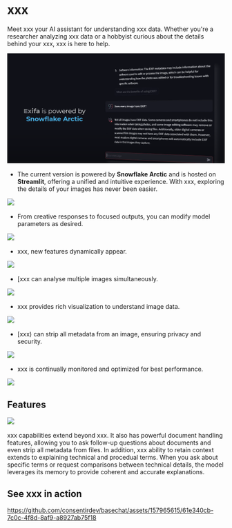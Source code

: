 # xxx

Meet xxx your AI assistant for understanding xxx data. Whether you're a researcher analyzing xxx data or a hobbyist curious about the details behind your xxx, xxx is here to help. 

![](https://github.com/consentirdev/basechat/blob/main/img/1.png)

- The current version is powered by **Snowflake Arctic** and is hosted on **Streamlit**, offering a unified and intuitive experience. With xxx, exploring the details of your images has never been easier.

![](https://github.com/consentirdev/basechat/assets/157965615/7c65e5d1-d41f-4c18-a3e8-16058901e52b)

- From creative responses to focused outputs, you can modify model parameters as desired.

![](https://github.com/consentirdev/basechat/assets/157965615/5510d69a-7c0c-4795-b36e-f75eabbea473)

- xxx, new features dynamically appear.

![](https://github.com/consentirdev/basechatassets/157965615/11c5071d-29fd-4ef9-8316-25683e477e55)

- [xxx can analyse multiple images simultaneously.

![](https://github.com/consentirdev/basechat/assets/157965615/77c569aa-a65e-4337-94f2-972d7fbd5f90)

- xxx provides rich visualization to understand image data.

![](https://github.com/consentirdev/basechat/assets/157965615/eacce5c2-4993-4f97-99ca-5a44aa97a03f)

- [xxx) can strip all metadata from an image, ensuring privacy and security.

![](https://github.com/consentirdev/basechat/assets/157965615/7253a076-8805-46aa-8743-714cf1772866)

- xxx is continually monitored and optimized for best performance.

![](https://github.com/consentirdev/basechat/assets/157965615/278084cf-dc5b-472e-b782-5f52187c00c7)

## Features



![](https://github.com/consentirdev/basechat/assets/157965615/c0ceaec2-d335-40ee-af5b-489a01239df4)

xxx capabilities extend beyond xxx. It also has powerful document handling features, allowing you to ask follow-up questions about documents and even strip all metadata from files. In addition, xxx ability to retain context extends to explaining technical and procedual terms. When you ask about specific terms or request comparisons between technical details, the model leverages its memory to provide coherent and accurate explanations.

## See xxx in action

https://github.com/consentirdev/basechat/assets/157965615/61e340cb-7c0c-4f8d-8af9-a8927ab75f18
